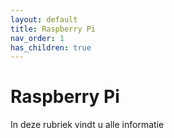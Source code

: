```yaml
---
layout: default
title: Raspberry Pi
nav_order: 1
has_children: true
---
```

# Raspberry Pi

In deze rubriek vindt u alle informatie
